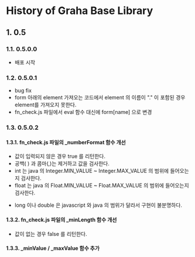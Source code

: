 # History of Graha Base Library

## 1. 0.5

### 1.1. 0.5.0.0

- 배포 시작

### 1.2. 0.5.0.1

- bug fix
- form 아래의 element 가져오는 코드에서 element 의 이름이 "." 이 포함된 경우 element를 가져오지 못한다.
- fn_check.js 파일에서 eval 함수 대신에 form[name] 으로 변경

### 1.3. 0.5.0.2

#### 1.3.1. fn_check.js 파일의 _numberFormat 함수 개선

- 값이 입력되지 않은 경우 true 를 리턴한다.
- 공백( ) 과 콤마(,)는 제거하고 값을 검사한다.
- int 는 java 의 Integer.MIN_VALUE ~ Integer.MAX_VALUE 의 범위에 들어오는지 검사한다.
- float 는 java 의 Float.MIN_VALUE ~ Float.MAX_VALUE 의 범위에 들어오는지 검사한다.
* long 이나 double 은 javascript 와 java 의 범위가 달라서 구현이 불분명하다.

#### 1.3.2. fn_check.js 파일의 _minLength 함수 개선

- 값이 없는 경우 false 를 리턴한다.

#### 1.3.3. _minValue / _maxValue 함수 추가